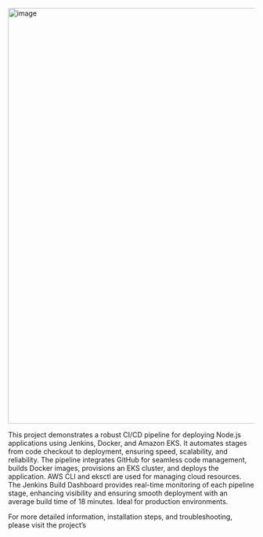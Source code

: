 <img width="847" alt="image" src="https://github.com/user-attachments/assets/bc5e7b88-9e67-472f-b3ef-fbb735fbafe3">

This project demonstrates a robust CI/CD pipeline for deploying Node.js applications using Jenkins, Docker, and Amazon EKS. It automates stages from code checkout to deployment, ensuring speed, scalability, and reliability. The pipeline integrates GitHub for seamless code management, builds Docker images, provisions an EKS cluster, and deploys the application. AWS CLI and eksctl are used for managing cloud resources. The Jenkins Build Dashboard provides real-time monitoring of each pipeline stage, enhancing visibility and ensuring smooth deployment with an average build time of 18 minutes. Ideal for production environments.

For more detailed information, installation steps, and troubleshooting, please visit the project’s 
